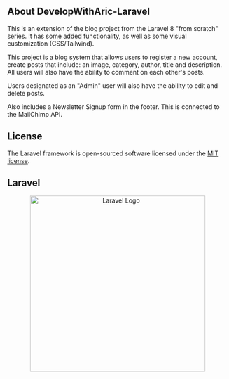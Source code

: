 ## About DevelopWithAric-Laravel

This is an extension of the blog project from the Laravel 8 "from scratch" series. It has some added functionality, as well as some visual customization (CSS/Tailwind). 

This project is a blog system that allows users to register a new account, create posts that include: an image, category, author, title and description. All users will also have the ability to comment on each other's posts. 

Users designated as an "Admin" user will also have the ability to edit and delete posts. 

Also includes a Newsletter Signup form in the footer. This is connected to the MailChimp API.

## License

The Laravel framework is open-sourced software licensed under the [MIT license](https://opensource.org/licenses/MIT).

## Laravel

<p align="center"><a href="https://laravel.com" target="_blank"><img src="https://raw.githubusercontent.com/laravel/art/master/logo-lockup/5%20SVG/2%20CMYK/1%20Full%20Color/laravel-logolockup-cmyk-red.svg" width="400" alt="Laravel Logo"></a></p>